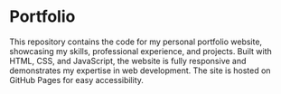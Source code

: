 # Portfolio
This repository contains the code for my personal portfolio website, showcasing my skills, professional experience, and projects. Built with HTML, CSS, and JavaScript, the website is fully responsive and demonstrates my expertise in web development. The site is hosted on GitHub Pages for easy accessibility.

